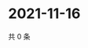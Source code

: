 # 2021-11-16

共 0 条

<!-- BEGIN WEIBO -->
<!-- 最后更新时间 Tue Nov 16 2021 09:45:30 GMT+0800 (China Standard Time) -->

<!-- END WEIBO -->
